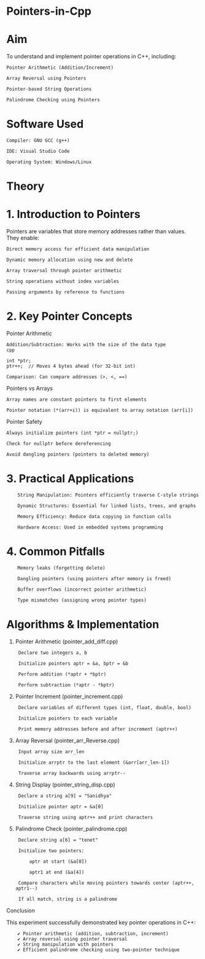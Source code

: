 # Pointers-in-Cpp

# Aim

To understand and implement pointer operations in C++, including:

    Pointer Arithmetic (Addition/Increment)

    Array Reversal using Pointers

    Pointer-based String Operations

    Palindrome Checking using Pointers

# Software Used

    Compiler: GNU GCC (g++)

    IDE: Visual Studio Code

    Operating System: Windows/Linux

# Theory

# 1. Introduction to Pointers

Pointers are variables that store memory addresses rather than values. They enable:

    Direct memory access for efficient data manipulation

    Dynamic memory allocation using new and delete

    Array traversal through pointer arithmetic

    String operations without index variables

    Passing arguments by reference to functions

# 2. Key Pointer Concepts

Pointer Arithmetic

    Addition/Subtraction: Works with the size of the data type
    cpp

    int *ptr; 
    ptr++;  // Moves 4 bytes ahead (for 32-bit int)

    Comparison: Can compare addresses (>, <, ==)

Pointers vs Arrays

    Array names are constant pointers to first elements

    Pointer notation (*(arr+i)) is equivalent to array notation (arr[i])

Pointer Safety

    Always initialize pointers (int *ptr = nullptr;)

    Check for nullptr before dereferencing

    Avoid dangling pointers (pointers to deleted memory)

# 3. Practical Applications

        String Manipulation: Pointers efficiently traverse C-style strings
    
        Dynamic Structures: Essential for linked lists, trees, and graphs
    
        Memory Efficiency: Reduce data copying in function calls
    
        Hardware Access: Used in embedded systems programming

# 4. Common Pitfalls

        Memory leaks (forgetting delete)
    
        Dangling pointers (using pointers after memory is freed)
    
        Buffer overflows (incorrect pointer arithmetic)
    
        Type mismatches (assigning wrong pointer types)
   
# Algorithms & Implementation

1. Pointer Arithmetic (pointer_add_diff.cpp)

        Declare two integers a, b
    
        Initialize pointers aptr = &a, bptr = &b
    
        Perform addition (*aptr + *bptr)
    
        Perform subtraction (*aptr - *bptr)

2. Pointer Increment (pointer_increment.cpp)
  
        Declare variables of different types (int, float, double, bool)
    
        Initialize pointers to each variable
    
        Print memory addresses before and after increment (aptr++)

3. Array Reversal (pointer_arr_Reverse.cpp)

        Input array size arr_len
    
        Initialize arrptr to the last element (&arr[arr_len-1])
    
        Traverse array backwards using arrptr--

4. String Display (pointer_string_disp.cpp)

        Declare a string a[9] = "Sanidhya"
    
        Initialize pointer aptr = &a[0]
    
        Traverse string using aptr++ and print characters

5. Palindrome Check (pointer_palindrome.cpp)

        Declare string a[6] = "tenet"
    
        Initialize two pointers:
    
            aptr at start (&a[0])
    
            aptr1 at end (&a[4])
    
        Compare characters while moving pointers towards center (aptr++, aptr1--)
    
        If all match, string is a palindrome

Conclusion

This experiment successfully demonstrated key pointer operations in C++:

        ✔ Pointer arithmetic (addition, subtraction, increment)
        ✔ Array reversal using pointer traversal
        ✔ String manipulation with pointers
        ✔ Efficient palindrome checking using two-pointer technique
